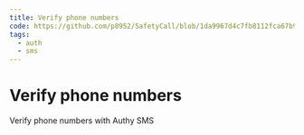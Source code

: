 ```yaml
---
title: Verify phone numbers
code: https://github.com/p8952/SafetyCall/blob/1da9967d4c7fb8112fca67b91f69cac8747a265f/src/functions/verifyNumber.js
tags: 
  - auth
  - sms
---
```


# Verify phone numbers

Verify phone numbers with Authy SMS
